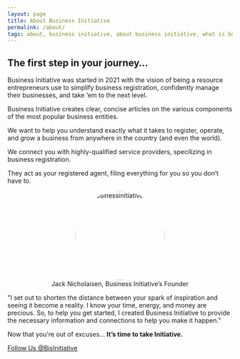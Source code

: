 ```yaml
---
layout: page
title: About Business Initiative
permalink: /about/
tags: about, business initiative, about business initiative, what is business initative, what is a business initiative
---
```


## The first step in your journey…

Business Initiative was started in 2021 with the vision of being a resource entrepreneurs use to simplify business registration, confidently manage their businesses, and take ‘em to the next level.

Business Initiative creates clear, concise articles on the various components of the most popular business entities. 

We want to help you understand exactly what it takes to register, operate, and grow a business from anywhere in the country (and even the world). 

We connect you with highly-qualified service providers, specilizing in business registration. 

They act as your registered agent, filing everything for you so you don’t have to. 

<figure>
<center>
<img alt="businessinitiative.org" src="/images/jack-nicholaisen-business-initiative.jpeg" width="200" height="200" style="border-radius: 50%;" /> 
<figcaption> Jack Nicholaisen, Business Initiative’s Founder
</figcaption>
</center>
</figure>

"I set out to shorten the distance between your spark of inspiration and seeing it become a reality. I know your time, energy, and money are precious. So, to help you get started, I created Business Initiative to provide the necessary information and connections to help you make it happen." 

Now that you're out of excuses… **It’s time to take Initiative.**

[Follow Us @BisInitiative](https://twitter.com/BisInitiative)
